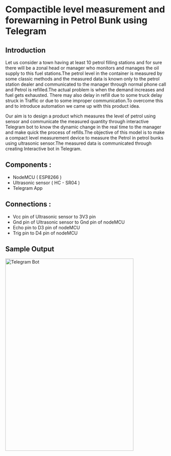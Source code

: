 # Compactible level measurement and forewarning in Petrol Bunk using Telegram

## Introduction

Let us consider a town having at least 10 petrol filling stations and for sure there will be a zonal head or manager who monitors and manages the oil supply to this fuel stations.The petrol level in the container is measured by some classic methods and the measured data is known only to the petrol station dealer and communicated to the manager through normal phone call and Petrol is refilled.The actual problem is when the demand increases and fuel gets exhausted. There may also delay in refill due to some truck delay struck in Traffic or due to some improper communication.To overcome this and to introduce automation we came up with this product idea.

Our aim is to design a product which measures the level of petrol using sensor and communicate the measured quantity through interactive Telegram bot to know the dynamic change in the real time to the manager and make quick the process of refills.The objective of this model is to make a compact level measurement device to measure the Petrol in petrol bunks using ultrasonic sensor.The measured data is communicated through creating Interactive bot in Telegram. 

## Components :

- NodeMCU ( ESP8266 )
- Ultrasonic sensor ( HC - SR04 )
- Telegram App

## Connections :

- Vcc pin of Ultrasonic sensor to 3V3 pin
- Gnd pin of Ultrasonic sensor to Gnd pin of nodeMCU
- Echo pin to D3 pin of nodeMCU
- Trig pin to D4 pin of nodeMCU

## Sample Output

<img src="https://user-images.githubusercontent.com/64604283/97111427-b772e380-1704-11eb-8891-e1a2cea91d4e.jpeg" alt="Telegram Bot" width="400" height="600">



